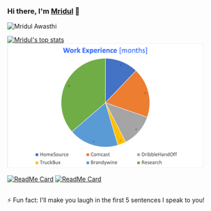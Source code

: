 ### Hi there, I'm [Mridul](https://differentsyntax.github.io) 👋

<!--
**differentsyntax/differentsyntax** is a ✨ _special_ ✨ repository because its `README.md` (this file) appears on your GitHub profile.
-->
![Mridul Awasthi](https://github.com/differentsyntax/differentsyntax/blob/master/img/mridul.gif)

[![Mridul's top stats](https://github-readme-stats.vercel.app/api/top-langs/?username=differentsyntax&count_private=true)](https://github.com/anuraghazra/github-readme-stats) <img src="https://github.com/differentsyntax/differentsyntax/blob/master/img/work.png" height= 285 width= 450></img>

[![ReadMe Card](https://github-readme-stats.vercel.app/api/pin/?username=differentsyntax&repo=Safe-adelphia)](https://github.com/anuraghazra/github-readme-stats) [![ReadMe Card](https://github-readme-stats.vercel.app/api/pin/?username=differentsyntax&repo=HireADragon)](https://github.com/anuraghazra/github-readme-stats)

##

⚡ Fun fact: I'll make you laugh in the first 5 sentences I speak to you!
